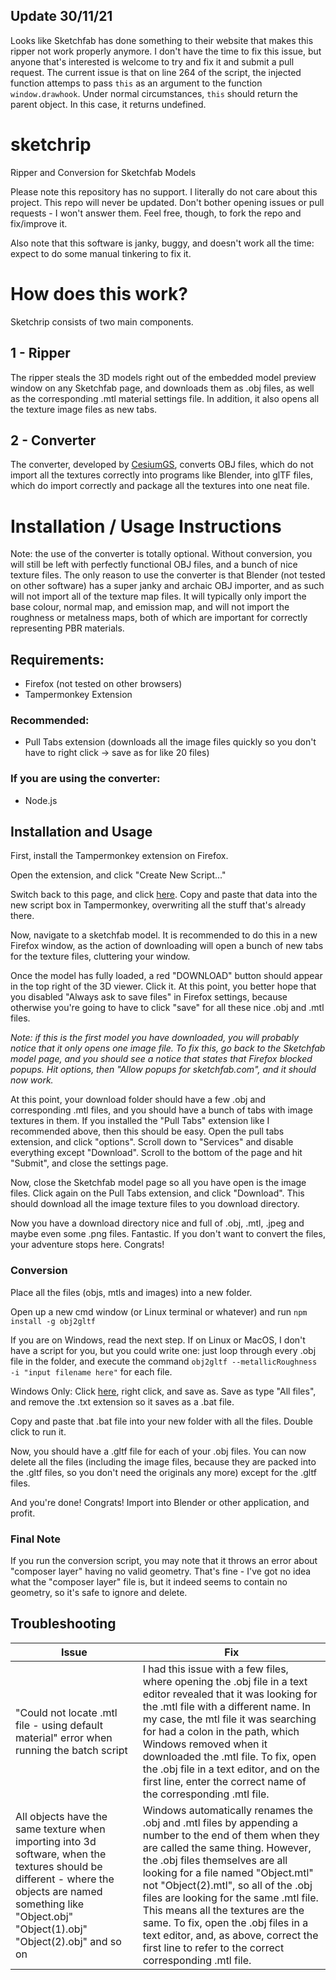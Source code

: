 ## Update 30/11/21
Looks like Sketchfab has done something to their website that makes this ripper not work properly anymore. I don't have the time to fix this issue, but anyone that's interested is welcome to try and fix it and submit a pull request. The current issue is that on line 264 of the script, the injected function attemps to pass `this` as an argument to the function `window.drawhook`. Under normal circumstances, `this` should return the parent object. In this case, it returns undefined.

# sketchrip
Ripper and Conversion for Sketchfab Models

Please note this repository has no support. I literally do not care about this project. This repo will never be updated. Don't bother opening issues or pull requests - I won't answer them.
Feel free, though, to fork the repo and fix/improve it.

Also note that this software is janky, buggy, and doesn't work all the time: expect to do some manual tinkering to fix it.
# How does this work?
Sketchrip consists of two main components.
## 1 - Ripper
The ripper steals the 3D models right out of the embedded model preview window on any Sketchfab page, and downloads them as .obj files, as well as the corresponding .mtl material settings file. In addition, it also opens all the texture image files as new tabs.
## 2 - Converter
The converter, developed by [CesiumGS](https://github.com/CesiumGS/obj2gltf), converts OBJ files, which do not import all the textures correctly into programs like Blender, into glTF files, which do import correctly and package all the textures into one neat file.
# Installation / Usage Instructions
Note: the use of the converter is totally optional. Without conversion, you will still be left with perfectly functional OBJ files, and a bunch of nice texture files. The only reason to use the converter is that Blender (not tested on other software) has a super janky and archaic OBJ importer, and as such will not import all of the texture map files. It will typically only import the base colour, normal map, and emission map, and will not import the roughness or metalness maps, both of which are important for correctly representing PBR materials.
## Requirements:
 - Firefox (not tested on other browsers)
 - Tampermonkey Extension
 ### Recommended:
 - Pull Tabs extension (downloads all the image files quickly so you don't have to right click -> save as for like 20 files)
### If you are using the converter:
 - Node.js
## Installation and Usage
First, install the Tampermonkey extension on Firefox.

Open the extension, and click "Create New Script..."

Switch back to this page, and click [here](https://raw.githubusercontent.com/1337ad/sketchrip/main/script.js). Copy and paste that data into the new script box in Tampermonkey, overwriting all the stuff that's already there.

Now, navigate to a sketchfab model. It is recommended to do this in a new Firefox window, as the action of downloading will open a bunch of new tabs for the texture files, cluttering your window.

Once the model has fully loaded, a red "DOWNLOAD" button should appear in the top right of the 3D viewer. Click it.
At this point, you better hope that you disabled "Always ask to save files" in Firefox settings, because otherwise you're going to have to click "save" for all these nice .obj and .mtl files.

*Note: if this is the first model you have downloaded, you will probably notice that it only opens one image file. To fix this, go back to the Sketchfab model page, and you should see a notice that states that Firefox blocked popups. Hit options, then "Allow popups for sketchfab.com", and it should now work.*

At this point, your download folder should have a few .obj and corresponding .mtl files, and you should have a bunch of tabs with image textures in them. 
If you installed the "Pull Tabs" extension like I recommended above, then this should be easy. Open the pull tabs extension, and click "options". Scroll down to "Services" and disable everything except "Download". Scroll to the bottom of the page and hit "Submit", and close the settings page.

Now, close the Sketchfab model page so all you have open is the image files. Click again on the Pull Tabs extension, and click "Download". This should download all the image texture files to you download directory.

Now you have a download directory nice and full of .obj, .mtl, .jpeg and maybe even some .png files. Fantastic. If you don't want to convert the files, your adventure stops here. Congrats!

### Conversion
Place all the files (objs, mtls and images) into a new folder. 

Open up a new cmd window (or Linux terminal or whatever) and run 
`npm install -g obj2gltf`

If you are on Windows, read the next step. If on Linux or MacOS, I don't have a script for you, but you could write one: just loop through every .obj file in the folder, and execute the command `obj2gltf --metallicRoughness -i "input filename here"` for each file.

Windows Only: Click [here](https://raw.githubusercontent.com/1337ad/sketchrip/main/convert.bat), right click, and save as. Save as type "All files", and remove the .txt extension so it saves as a .bat file.

Copy and paste that .bat file into your new folder with all the files. Double click to run it.

Now, you should have a .gltf file for each of your .obj files. You can now delete all the files (including the image files, because they are packed into the .gltf files, so you don't need the originals any more) except for the .gltf files.

And you're done! Congrats! Import into Blender or other application, and profit.

### Final Note
If you run the conversion script, you may note that it throws an error about "composer layer" having no valid geometry. That's fine - I've got no idea what the "composer layer" file is, but it indeed seems to contain no geometry, so it's safe to ignore and delete.
## Troubleshooting
|Issue|Fix|
|--|--|
| "Could not locate .mtl file - using default material" error when running the batch script| I had this issue with a few files, where opening the .obj file in a text editor revealed that it was looking for the .mtl file with a different name. In my case, the mtl file it was searching for had a colon in the path, which Windows removed when it downloaded the .mtl file. To fix, open the .obj file in a text editor, and on the first line, enter the correct name of the corresponding .mtl file. |
| All objects have the same texture when importing into 3d software, when the textures should be different - where the objects are named something like "Object.obj" "Object(1).obj" "Object(2).obj" and so on| Windows automatically renames the .obj and .mtl files by appending a number to the end of them when they are called the same thing. However, the .obj files themselves are all looking for a file named "Object.mtl" not "Object(2).mtl", so all of the .obj files are looking for the same .mtl file. This means all the textures are the same. To fix, open the .obj files in a text editor, and, as above, correct the first line to refer to the correct corresponding .mtl file.|
